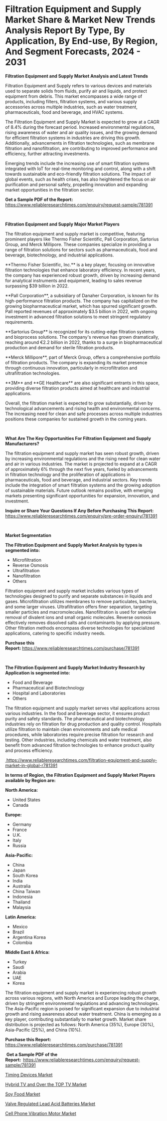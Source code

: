 <p><h1>Filtration Equipment and Supply Market Share & Market New Trends Analysis Report By Type, By Application, By End-use, By Region, And Segment Forecasts, 2024 - 2031</h1></p><p><strong>Filtration Equipment and Supply Market Analysis and Latest Trends</strong></p>
<p><p>Filtration Equipment and Supply refers to various devices and materials used to separate solids from fluids, purify air and liquids, and protect equipment from debris. This market encompasses a wide range of products, including filters, filtration systems, and various supply accessories across multiple industries, such as water treatment, pharmaceuticals, food and beverage, and HVAC systems.</p><p>The Filtration Equipment and Supply Market is expected to grow at a CAGR of 8.4% during the forecast period. Increased environmental regulations, rising awareness of water and air quality issues, and the growing demand for efficient filtration systems in industries are driving this growth. Additionally, advancements in filtration technologies, such as membrane filtration and nanofiltration, are contributing to improved performance and efficiency, further attracting investments.</p><p>Emerging trends include the increasing use of smart filtration systems integrated with IoT for real-time monitoring and control, along with a shift towards sustainable and eco-friendly filtration solutions. The impact of global events, such as health crises, has also heightened the focus on air purification and personal safety, propelling innovation and expanding market opportunities in the filtration sector.</p></p>
<p><strong>Get a Sample PDF of the Report:&nbsp;</strong> <a href="https://www.reliableresearchtimes.com/enquiry/request-sample/781391?utm_campaign=1776&utm_medium=2&utm_source=Github&utm_content=ia&utm_term=19102024&utm_id=filtration-equipment-and-supply">https://www.reliableresearchtimes.com/enquiry/request-sample/781391</a></p>
<p>&nbsp;</p>
<p><strong>Filtration Equipment and Supply Major Market Players</strong></p>
<p><p>The filtration equipment and supply market is competitive, featuring prominent players like Thermo Fisher Scientific, Pall Corporation, Sartorius Group, and Merck Millipore. These companies specialize in providing a range of filtration solutions for sectors such as pharmaceuticals, food and beverage, biotechnology, and industrial applications.</p><p>**Thermo Fisher Scientific, Inc.** is a key player, focusing on innovative filtration technologies that enhance laboratory efficiency. In recent years, the company has experienced robust growth, driven by increasing demand for analytical instruments and equipment, leading to sales revenue surpassing $39 billion in 2022.</p><p>**Pall Corporation**, a subsidiary of Danaher Corporation, is known for its high-performance filtration products. The company has capitalized on the growing biopharmaceutical market, which has spurred significant growth. Pall reported revenues of approximately $3.5 billion in 2022, with ongoing investment in advanced filtration solutions to meet stringent regulatory requirements.</p><p>**Sartorius Group** is recognized for its cutting-edge filtration systems and bioprocess solutions. The company's revenue has grown dramatically, reaching around €2.2 billion in 2022, thanks to a surge in biopharmaceutical production and demand for sterile filtration products.</p><p>**Merck Millipore**, part of Merck Group, offers a comprehensive portfolio of filtration products. The company is expanding its market presence through continuous innovation, particularly in microfiltration and ultrafiltration technologies.</p><p>**3M** and **GE Healthcare** are also significant entrants in this space, providing diverse filtration products aimed at healthcare and industrial applications.</p><p>Overall, the filtration market is expected to grow substantially, driven by technological advancements and rising health and environmental concerns. The increasing need for clean and safe processes across multiple industries positions these companies for sustained growth in the coming years.</p></p>
<p>&nbsp;</p>
<p><strong>What Are The Key Opportunities For Filtration Equipment and Supply Manufacturers?</strong></p>
<p><p>The filtration equipment and supply market has seen robust growth, driven by increasing environmental regulations and the rising need for clean water and air in various industries. The market is projected to expand at a CAGR of approximately 6% through the next five years, fueled by advancements in filtration technology and the proliferation of applications in pharmaceuticals, food and beverage, and industrial sectors. Key trends include the integration of smart filtration systems and the growing adoption of sustainable materials. Future outlook remains positive, with emerging markets presenting significant opportunities for expansion, innovation, and investment.</p></p>
<p><strong>Inquire or Share Your Questions If Any Before Purchasing This Report:</strong> <a href="https://www.reliableresearchtimes.com/enquiry/pre-order-enquiry/781391?utm_campaign=1776&utm_medium=2&utm_source=Github&utm_content=ia&utm_term=19102024&utm_id=filtration-equipment-and-supply">https://www.reliableresearchtimes.com/enquiry/pre-order-enquiry/781391</a></p>
<p>&nbsp;</p>
<p><strong>Market Segmentation</strong></p>
<p><strong>The Filtration Equipment and Supply Market Analysis by types is segmented into:</strong></p>
<p><ul><li>Microfiltration</li><li>Reverse Osmosis</li><li>Ultrafiltration</li><li>Nanofiltration</li><li>Others</li></ul></p>
<p><p>Filtration equipment and supply market includes various types of technologies designed to purify and separate substances in liquids and gases. Microfiltration utilizes membranes to remove particulates, bacteria, and some larger viruses. Ultrafiltration offers finer separation, targeting smaller particles and macromolecules. Nanofiltration is used for selective removal of divalent ions and small organic molecules. Reverse osmosis effectively removes dissolved salts and contaminants by applying pressure. Other filtration methods encompass diverse technologies for specialized applications, catering to specific industry needs.</p></p>
<p><strong>Purchase this Report:&nbsp;</strong><a href="https://www.reliableresearchtimes.com/purchase/781391?utm_campaign=1776&utm_medium=2&utm_source=Github&utm_content=ia&utm_term=19102024&utm_id=filtration-equipment-and-supply">https://www.reliableresearchtimes.com/purchase/781391</a></p>
<p>&nbsp;</p>
<p><strong>The Filtration Equipment and Supply Market Industry Research by Application is segmented into:</strong></p>
<p><ul><li>Food and Beverage</li><li>Pharmaceutical and Biotechnology</li><li>Hospital and Laboratories</li><li>Others</li></ul></p>
<p><p>The filtration equipment and supply market serves vital applications across various industries. In the food and beverage sector, it ensures product purity and safety standards. The pharmaceutical and biotechnology industries rely on filtration for drug production and quality control. Hospitals utilize filtration to maintain clean environments and safe medical procedures, while laboratories require precise filtration for research and testing. Other industries, including chemicals and water treatment, also benefit from advanced filtration technologies to enhance product quality and process efficiency.</p></p>
<p><a href="https://www.reliableresearchtimes.com/filtration-equipment-and-supply-market-in-global-r781391?utm_campaign=1776&utm_medium=2&utm_source=Github&utm_content=ia&utm_term=19102024&utm_id=filtration-equipment-and-supply">&nbsp;https://www.reliableresearchtimes.com/filtration-equipment-and-supply-market-in-global-r781391</a></p>
<p><strong>In terms of Region, the Filtration Equipment and Supply Market Players available by Region are:</strong></p>
<p>
    <p> <strong> North America: </strong>
        <ul>
            <li>United States</li>
            <li>Canada</li>
        </ul>
        </p> 
    <p> <strong> Europe: </strong>
        <ul>
            <li>Germany</li>
            <li>France</li>
            <li>U.K.</li>
            <li>Italy</li>
            <li>Russia</li>
        </ul>
        </p> 
    <p> <strong> Asia-Pacific: </strong>
        <ul>
            <li>China</li>
            <li>Japan</li>
            <li>South Korea</li>
            <li>India</li>
            <li>Australia</li>
            <li>China Taiwan</li>
            <li>Indonesia</li>
            <li>Thailand</li>
            <li>Malaysia</li>
        </ul>
        </p> 
    <p> <strong> Latin America: </strong>
        <ul>
            <li>Mexico</li>
            <li>Brazil</li>
            <li>Argentina Korea</li>
            <li>Colombia</li>
        </ul>
        </p> 
    <p> <strong> Middle East & Africa: </strong>
        <ul>
            <li>Turkey</li>
            <li>Saudi</li>
            <li>Arabia</li>
            <li>UAE</li>
            <li>Korea</li>
        </ul>
    </p>
    </p>
<p><p>The filtration equipment and supply market is experiencing robust growth across various regions, with North America and Europe leading the charge, driven by stringent environmental regulations and advancing technologies. The Asia-Pacific region is poised for significant expansion due to industrial growth and rising awareness about water treatment. China is emerging as a key player, contributing substantially to market growth. Market share distribution is projected as follows: North America (35%), Europe (30%), Asia-Pacific (25%), and China (10%).</p></p>
<p><strong>Purchase this Report: </strong><a href="https://www.reliableresearchtimes.com/purchase/781391?utm_campaign=1776&utm_medium=2&utm_source=Github&utm_content=ia&utm_term=19102024&utm_id=filtration-equipment-and-supply">https://www.reliableresearchtimes.com/purchase/781391</a></p>
<p>&nbsp;<strong>Get a Sample PDF of the Report:&nbsp;&nbsp;</strong><a href="https://www.reliableresearchtimes.com/enquiry/request-sample/781391?utm_campaign=1776&utm_medium=2&utm_source=Github&utm_content=ia&utm_term=19102024&utm_id=filtration-equipment-and-supply">https://www.reliableresearchtimes.com/enquiry/request-sample/781391</a></p>
<p><strong></strong></p>
<p><p><a href="https://www.linkedin.com/pulse/timing-devices-market-growth-outlook-from-2024-2031-projecting-7wcof?utm_campaign=1776&utm_medium=2&utm_source=Github&utm_content=ia&utm_term=19102024&utm_id=filtration-equipment-and-supply">Timing Devices Market</a></p><p><a href="https://www.linkedin.com/pulse/hybrid-tv-over-top-market-research-report-2024-2031-market-alive-m8tof?utm_campaign=1776&utm_medium=2&utm_source=Github&utm_content=ia&utm_term=19102024&utm_id=filtration-equipment-and-supply">Hybrid TV and Over the TOP TV Market</a></p><p><a href="https://www.linkedin.com/pulse/global-soy-food-market-landscape-future-trends-strategic-lqr4e?utm_campaign=1776&utm_medium=2&utm_source=Github&utm_content=ia&utm_term=19102024&utm_id=filtration-equipment-and-supply">Soy Food Market</a></p><p><a href="https://www.linkedin.com/pulse/driving-forces-global-valve-regulated-lead-acid-batteries-3k2gc?utm_campaign=1776&utm_medium=2&utm_source=Github&utm_content=ia&utm_term=19102024&utm_id=filtration-equipment-and-supply">Valve Regulated Lead Acid Batteries Market</a></p><p><a href="https://www.linkedin.com/pulse/cell-phone-vibration-motor-market-analysis-product-segmentation-oyvcf?utm_campaign=1776&utm_medium=2&utm_source=Github&utm_content=ia&utm_term=19102024&utm_id=filtration-equipment-and-supply">Cell Phone Vibration Motor Market</a></p></p>